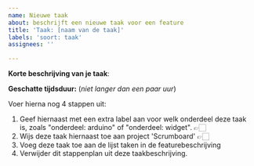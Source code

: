 ```yaml
---
name: Nieuwe taak
about: beschrijft een nieuwe taak voor een feature
title: 'Taak: [naam van de taak]'
labels: 'soort: taak'
assignees: ''

---
```


**Korte beschrijving van je taak**:


**Geschatte tijdsduur:** (_niet langer dan een paar uur_)


Voer hierna nog 4 stappen uit:
1. Geef hiernaast met een extra label aan voor welk onderdeel deze taak is, zoals "onderdeel: arduino" of "onderdeel: widget". 👉🏻
2. Wijs deze taak hiernaast toe aan project 'Scrumboard' 👉🏻
3. Voeg deze taak toe aan de lijst taken in de featurebeschrijving
4. Verwijder dit stappenplan uit deze taakbeschrijving.
